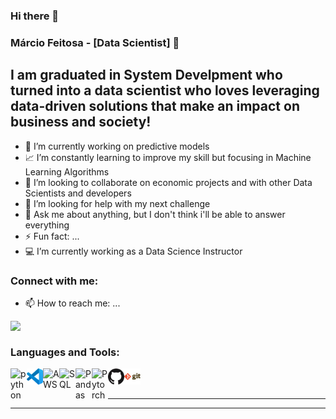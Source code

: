 ### Hi there 👋

### Márcio Feitosa - [Data Scientist] 👋

## I am graduated in System Develpment who turned into a data scientist who loves leveraging data-driven solutions that make an impact on business and society!

- 🔭 I’m currently working on predictive models
- 📈 I’m constantly learning to improve my skill but focusing in Machine Learning Algorithms
- 👯 I’m looking to collaborate on economic projects and with other Data Scientists and developers
- 🤔 I’m looking for help with my next challenge
- 💬 Ask me about anything, but I don't think i'll be able to answer everything
- ⚡ Fun fact: ...
- 💻 I’m currently working as a Data Science Instructor

### Connect with me:
- 📫 How to reach me: ...

[<img align="left"  width="22px" src="https://cdn.jsdelivr.net/npm/simple-icons@3.4.0/icons/linkedin.svg" />](https://www.linkedin.com/in/mfeitosa/)

<br />

### Languages and Tools:

<img align="left" alt="python" width="26px" src="https://cdn.jsdelivr.net/npm/simple-icons@3.4.0/icons/python.svg" />

<img align="left" alt="visual studio code" width="26px" src="https://raw.githubusercontent.com/github/explore/80688e429a7d4ef2fca1e82350fe8e3517d3494d/topics/visual-studio-code/visual-studio-code.png" />

<img align="left" alt="AWS" width="26px" src="https://cdn.jsdelivr.net/npm/simple-icons@3.4.0/icons/amazonaws.svg" />

<img align="left" alt="SQL" width="26px" src="https://cdn.jsdelivr.net/npm/simple-icons@3.4.0/icons/postgresql.svg" />

<img align="left" alt="Pandas" width="26px" src="https://cdn.jsdelivr.net/npm/simple-icons@3.4.0/icons/pandas.svg" />

<img align="left" alt="Pytorch" width="26px" src="https://cdn.jsdelivr.net/npm/simple-icons@3.4.0/icons/pytorch.svg" />

<img align="left" alt="GitHub" width="26px" src="https://raw.githubusercontent.com/github/explore/78df643247d429f6cc873026c0622819ad797942/topics/github/github.png" />

<img align="left" alt="Git" width="26px" src="https://raw.githubusercontent.com/github/explore/80688e429a7d4ef2fca1e82350fe8e3517d3494d/topics/git/git.png" />

<br />
<br />


---

<!-- BLOG-POST-LIST:END -->

---

[e-mail]: marcfeitosa1@gmail.com
[linkedin]: linkedin.com/in/cabreirajm
